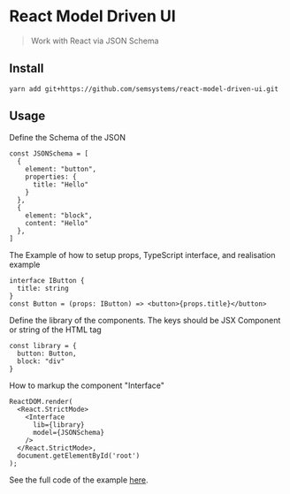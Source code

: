 # React Model Driven UI

> Work with React via JSON Schema

## Install

```shell
yarn add git+https://github.com/semsystems/react-model-driven-ui.git
```

## Usage


Define the Schema of the JSON
```tsx
const JSONSchema = [
  {
    element: "button",
    properties: {
      title: "Hello"
    }
  },
  {
    element: "block",
    content: "Hello"
  },
]
```

The Example of how to setup props, TypeScript interface, and realisation example

```tsx
interface IButton {
  title: string
}
const Button = (props: IButton) => <button>{props.title}</button>
```

Define the library of the components. The keys should be JSX Component or string of the HTML tag
```tsx
const library = {
  button: Button,
  block: "div"
}
```

How to markup the component "Interface"
```tsx
ReactDOM.render(
  <React.StrictMode>
    <Interface 
      lib={library}
      model={JSONSchema}
    />
  </React.StrictMode>,
  document.getElementById('root')
);
```

See the full code of the example [here](https://github.com/semsystems/react-model-driven-ui/blob/master/example/src/index.tsx).
